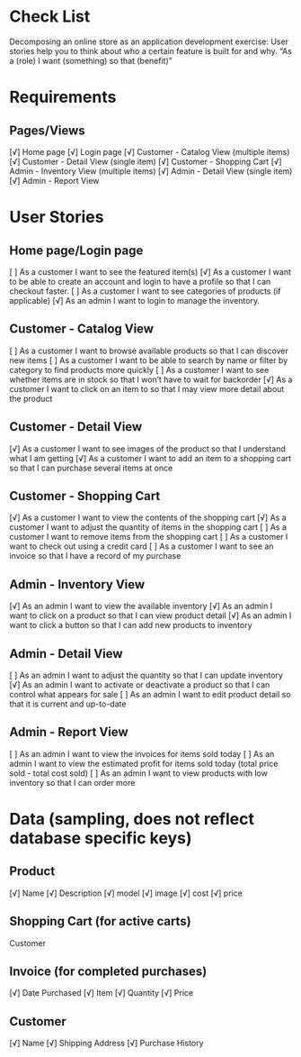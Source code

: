 # Check List
Decomposing an online store as an application development exercise:
User stories help you to think about who a certain feature is built for and why. “As a (role) I want (something) so that (benefit)”

# Requirements
## Pages/Views
[√] Home page
[√] Login page
[√] Customer - Catalog View (multiple items)
[√] Customer - Detail View (single item)
[√] Customer - Shopping Cart
[√] Admin - Inventory View (multiple items)
[√] Admin - Detail View (single item)
[√] Admin - Report View

# User Stories
## Home page/Login page
[ ] As a customer I want to see the featured item(s)
[√] As a customer I want to be able to create an account and login to have a profile so that I can checkout faster.
[ ] As a customer I want to see categories of products (if applicable)
[√] As an admin I want to login to manage the inventory.

## Customer - Catalog View
[ ] As a customer I want to browse available products so that I can discover new items
[ ] As a customer I want to be able to search by name or filter by category to find products more quickly
[ ] As a customer I want to see whether items are in stock so that I won’t have to wait for backorder
[√] As a customer I want to click on an item to so that I may view more detail about the product

## Customer - Detail View
[√] As a customer I want to see images of the product so that I understand what I am getting
[√] As a customer I want to add an item to a shopping cart so that I can purchase several items at once

## Customer - Shopping Cart
[√] As a customer I want to view the contents of the shopping cart
[√] As a customer I want to adjust the quantity of items in the shopping cart
[ ] As a customer I want to remove items from the shopping cart
[ ] As a customer I want to check out using a credit card
[ ] As a customer I want to see an invoice so that I have a record of my purchase

## Admin - Inventory View
[√] As an admin I want to view the available inventory
[√] As an admin I want to click on a product so that I can view product detail
[√] As an admin I want to click a button so that I can add new products to inventory

## Admin - Detail View
[ ] As an admin I want to adjust the quantity so that I can update inventory
[√] As an admin I want to activate or deactivate a product so that I can control what appears for sale
[ ] As an admin I want to edit product detail so that it is current and up-to-date

## Admin - Report View
[ ] As an admin I want to view the invoices for items sold today
[ ] As an admin I want to view the estimated profit for items sold today (total price sold - total cost sold)
[ ] As an admin I want to view products with low inventory so that I can order more

# Data (sampling, does not reflect database specific keys)
## Product
[√] Name
[√] Description
[√] model
[√] image
[√] cost
[√] price

## Shopping Cart (for active carts)
Customer

## Invoice (for completed purchases)
[√] Date Purchased
[√] Item
[√] Quantity
[√] Price

## Customer
[√] Name
[√] Shipping Address
[√] Purchase History
